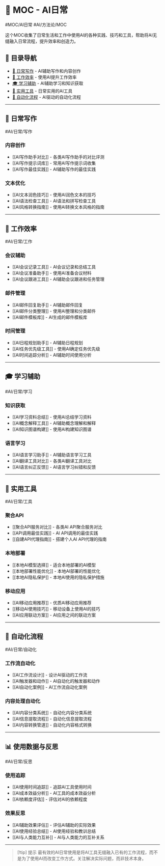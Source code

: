 # 🔄 MOC - AI日常
#MOC/AI日常 #AI/方法论/MOC

这个MOC收集了日常生活和工作中使用AI的各种实践、技巧和工具，帮助将AI无缝融入日常流程，提升效率和创造力。

## 🧭 目录导航
- [📝 日常写作](#日常写作) - AI辅助写作和内容创作
- [💼 工作效率](#工作效率) - 使用AI提升工作效率
- [🎓 学习辅助](#学习辅助) - AI辅助学习和知识获取
- [🧰 实用工具](#实用工具) - 日常实用的AI工具
- [🔄 自动化流程](#自动化流程) - AI驱动的自动化流程

---

## 📝 日常写作
#AI/日常/写作

### 内容创作
- [[AI写作助手对比]] - 各类AI写作助手的对比评测
- [[AI写作提示词库]] - 常用AI写作提示词收集
- [[AI写作最佳实践]] - AI辅助写作的最佳实践

### 文本优化
- [[AI文本润色技巧]] - 使用AI润色文本的技巧
- [[AI语法检查工具]] - AI语法和拼写检查工具
- [[AI风格转换指南]] - 使用AI转换文本风格的指南

---

## 💼 工作效率
#AI/日常/工作

### 会议辅助
- [[AI会议记录工具]] - AI会议记录和总结工具
- [[AI会议准备助手]] - 使用AI准备会议材料
- [[AI会议跟进工具]] - AI辅助会议跟进和任务管理

### 邮件管理
- [[AI邮件回复助手]] - AI辅助邮件回复
- [[AI邮件分类整理]] - 使用AI整理和分类邮件
- [[AI邮件模板库]] - AI生成的邮件模板库

### 时间管理
- [[AI日程规划助手]] - AI辅助日程规划
- [[AI任务优先级工具]] - 使用AI确定任务优先级
- [[AI时间追踪分析]] - AI辅助时间使用分析

---

## 🎓 学习辅助
#AI/日常/学习

### 知识获取
- [[AI学习资料总结]] - 使用AI总结学习资料
- [[AI概念解释工具]] - AI辅助概念理解和解释
- [[AI知识图谱构建]] - 使用AI构建知识图谱

### 语言学习
- [[AI语言学习助手]] - AI辅助语言学习工具
- [[AI翻译工具对比]] - 各类AI翻译工具对比
- [[AI语言纠正反馈]] - AI语言学习纠错和反馈

---

## 🧰 实用工具
#AI/日常/工具

### 聚合API
- [[聚合API服务对比]] - 各类AI API聚合服务对比
- [[API调用最佳实践]] - AI API调用的最佳实践
- [[自建API代理指南]] - 搭建个人AI API代理的指南

### 本地部署
- [[本地AI模型选择]] - 适合本地部署的AI模型
- [[本地部署性能优化]] - 本地AI部署的性能优化
- [[本地AI隐私保护]] - 本地AI使用的隐私保护措施

### 移动应用
- [[AI移动应用推荐]] - 优质AI移动应用推荐
- [[移动AI使用技巧]] - 移动设备上使用AI的技巧
- [[AI应用联动方案]] - AI应用之间的联动方案

---

## 🔄 自动化流程
#AI/日常/自动化

### 工作流自动化
- [[AI工作流设计]] - 设计AI驱动的工作流
- [[AI触发器和动作]] - AI自动化的触发器和动作
- [[AI自动化案例]] - AI工作流自动化案例

### 内容处理自动化
- [[AI内容分类系统]] - 自动化内容分类系统
- [[AI信息提取流程]] - 自动化信息提取流程
- [[AI内容转换管道]] - 自动化内容格式转换

---

## 📊 使用数据与反思
#AI/日常/反思

### 使用追踪
- [[AI使用时间追踪]] - 追踪AI工具使用时间
- [[AI成本效益分析]] - AI工具的成本效益分析
- [[AI依赖度评估]] - 评估对AI的依赖程度

### 效果反思
- [[AI辅助效果评估]] - 评估AI辅助的实际效果
- [[AI使用经验总结]] - AI使用经验和教训总结
- [[AI与人类能力互补]] - AI与人类能力的互补关系

---

> [!tip] 提示
> 最有效的AI日常使用是将AI工具无缝融入已有的工作流程，而不是为了使用AI而改变工作方式。关注解决实际问题，而非技术本身。
